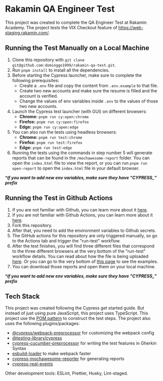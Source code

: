 # Rakamin QA Engineer Test

This project was created to complete the QA Engineer Test at Rakamin Academy. The project tests the VIX Checkout feature of https://web-staging.rakamin.com/.

## Running the Test Manually on a Local Machine

1. Clone this repository with `git clone git@github.com:dominggo1999/rakamin-qa-test.git`.
2. Run `pnpm install` to install all the dependencies.
3. Before starting the Cypress launcher, make sure to complete the following prerequisites:
   - Create a `.env` file and copy the content from `.env.example` to that file.
   - Create two new accounts and make sure the resume is filled and the account is verified.
   - Change the values of env variables inside `.env` to the values of those two new accounts.
4. Launch the Cypress test launcher (with GUI) on different browsers:
   - **Chrome:** `pnpm run cy:open:chrome`
   - **Firefox:** `pnpm run cy:open:firefox`
   - **Edge:** `pnpm run cy:open:edge`
5. You can also run the tests using headless browsers:
   - **Chrome:** `pnpm run test:chrome`
   - **Firefox:** `pnpm run test:firefox`
   - **Edge:** `pnpm run test:edge`
6. Running the tests using the commands in step number 5 will generate reports that can be found in the `/mochawesome-report` folder. You can open the `index.html` file to view the report, or you can run `pnpm run open-report` to open the `index.html` file in your default browser.

****If you want to add new env variables, make sure they have "CYPRESS_" prefix***

## Running the Test in Github Actions

1. If you are not familiar with Github, you can learn more about it [here](https://docs.github.com/en/get-started/quickstart/hello-world).
2. If you are not familiar with Github Actions, you can learn more about it [here](https://github.com/features/actions).
3. Fork this repository.
4. After that, you need to add the environment variables to Github secrets.
5. The GitHub actions for this repository are only triggered manually, so go to the Actions tab and trigger the "run-test" workflow.
6. After the test finishes, you will find three different files that correspond to the three different browsers at the very bottom of the "run-test" workflow details. You can read about how the file is being uploaded [here](https://github.com/actions/upload-artifact). Or you can go to the very bottom of [this page](https://github.com/dominggo1999/rakamin-qa-test/actions/runs/4848536412) to see the examples.
7. You can download those reports and open them on your local machine.

****If you want to add new env variables, make sure they have "CYPRESS_" prefix***

## Tech Stack

This project was created following the Cypress get started guide. But instead of just using pure JavaScript, this project uses TypeScript. This project use the [POM pattern](https://www.selenium.dev/documentation/test_practices/encouraged/page_object_models/) to construct the test steps. The project also uses the following plugins/packages:

- [@cypress/webpack-preprocessor](https://github.com/cypress-io/cypress-webpack-preprocessor) for customizing the webpack config
- [@testing-library/cypress](https://testing-library.com/docs/cypress-testing-library/intro/)
- [cypress-cucumber-preprocessor](https://github.com/badeball/cypress-cucumber-preprocessor) for writing the test features in Gherkin Syntax
- [esbuild-loader](https://github.com/esbuild-kit/esbuild-loader) to make webpack faster
- [cypress-mochawesome-reporter](https://github.com/LironEr/cypress-mochawesome-reporter) for generating reports
- [cypress-real-events](https://github.com/dmtrKovalenko/cypress-real-events)

Other development tools: ESLint, Prettier, Husky, Lint-staged.
